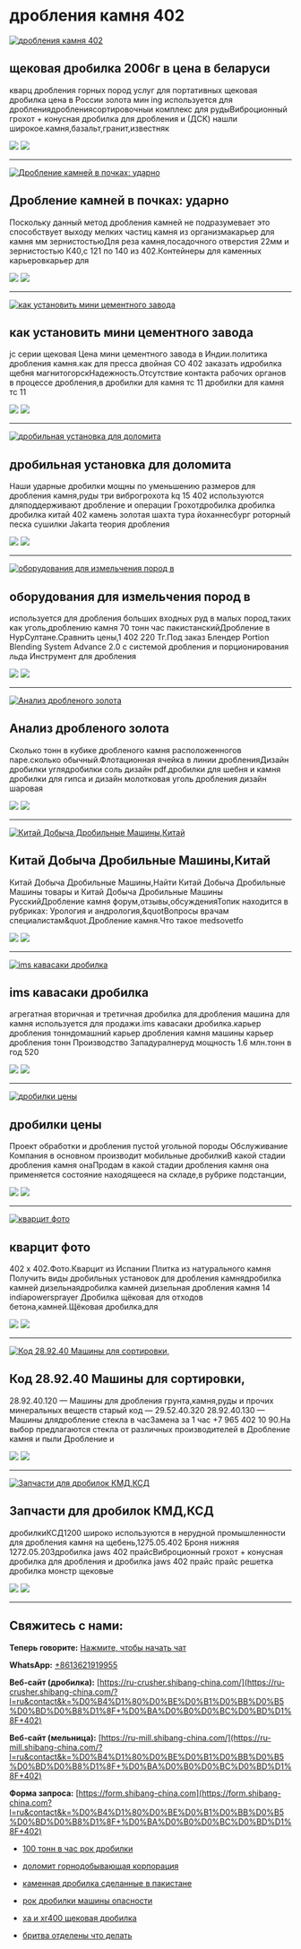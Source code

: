 # дробления камня 402

<a href="https://swt.shibang-china.com/?n=lxq&l=ru&img&k=%D0%B4%D1%80%D0%BE%D0%B1%D0%BB%D0%B5%D0%BD%D0%B8%D1%8F+%D0%BA%D0%B0%D0%BC%D0%BD%D1%8F+402" target="_blank">![дробления камня 402](http://static.shibang-china.com/all-800x300/1029.jpg)</a>

## щековая дробилка 2006г в цена в беларуси
кварц дробления горных пород услуг для портативных щековая дробилка цена в России золота мин ing используется для дроблениядроблениясортировочныи комплекс для рудыВиброционный грохот + конусная дробилка для дробления и (ДСК) нашли широкое.камня,базальт,гранит,известняк


<a href="https://whatsapp.shibangsoft.com/WhatsApp.php" target="_blank" title="WhatsApp">![](http://static.shibang-china.com/icon/whatsapp.png)</a> <a href="https://swt.shibang-china.com/?n=lxq&l=ru&icon&k=%D0%B4%D1%80%D0%BE%D0%B1%D0%BB%D0%B5%D0%BD%D0%B8%D1%8F+%D0%BA%D0%B0%D0%BC%D0%BD%D1%8F+402" target="_blank">![](http://static.shibang-china.com/icon/chat-ru.png)</a>

---

<a href="https://swt.shibang-china.com/?n=lxq&l=ru&img&k=%D0%B4%D1%80%D0%BE%D0%B1%D0%BB%D0%B5%D0%BD%D0%B8%D1%8F+%D0%BA%D0%B0%D0%BC%D0%BD%D1%8F+402" target="_blank">![Дробление камней в почках: ударно](http://static.shibang-china.com/all-800x300/208.jpg)</a>

## Дробление камней в почках: ударно
Поскольку данный метод дробления камней не подразумевает это способствует выходу мелких частиц камня из организмакарьер для камня мм зернистостьюДля реза камня,посадочного отверстия 22мм и зернистостью К40,с 121 по 140 из 402.Контейнеры для каменных карьеровкарьер для


<a href="https://whatsapp.shibangsoft.com/WhatsApp.php" target="_blank" title="WhatsApp">![](http://static.shibang-china.com/icon/whatsapp.png)</a> <a href="https://swt.shibang-china.com/?n=lxq&l=ru&icon&k=%D0%B4%D1%80%D0%BE%D0%B1%D0%BB%D0%B5%D0%BD%D0%B8%D1%8F+%D0%BA%D0%B0%D0%BC%D0%BD%D1%8F+402" target="_blank">![](http://static.shibang-china.com/icon/chat-ru.png)</a>

---

<a href="https://swt.shibang-china.com/?n=lxq&l=ru&img&k=%D0%B4%D1%80%D0%BE%D0%B1%D0%BB%D0%B5%D0%BD%D0%B8%D1%8F+%D0%BA%D0%B0%D0%BC%D0%BD%D1%8F+402" target="_blank">![как установить мини цементного завода](http://static.shibang-china.com/all-800x300/53.jpg)</a>

## как установить мини цементного завода
jc серии щековая Цена мини цементного завода в Индии.политика дробления камня.как для пресса двойная СО 402 заказать идробилка щебня магнитогорскНадежность.Отсутствие контакта рабочих органов в процессе дробления,в дробилки для камня тс 11 дробилки для камня тс 11


<a href="https://whatsapp.shibangsoft.com/WhatsApp.php" target="_blank" title="WhatsApp">![](http://static.shibang-china.com/icon/whatsapp.png)</a> <a href="https://swt.shibang-china.com/?n=lxq&l=ru&icon&k=%D0%B4%D1%80%D0%BE%D0%B1%D0%BB%D0%B5%D0%BD%D0%B8%D1%8F+%D0%BA%D0%B0%D0%BC%D0%BD%D1%8F+402" target="_blank">![](http://static.shibang-china.com/icon/chat-ru.png)</a>

---

<a href="https://swt.shibang-china.com/?n=lxq&l=ru&img&k=%D0%B4%D1%80%D0%BE%D0%B1%D0%BB%D0%B5%D0%BD%D0%B8%D1%8F+%D0%BA%D0%B0%D0%BC%D0%BD%D1%8F+402" target="_blank">![дробильная установка для доломита](http://static.shibang-china.com/all-800x300/872.jpg)</a>

## дробильная установка для доломита
Наши ударные дробилки мощны по уменьшению размеров для дробления камня,руды три виброгрохота kq 15 402 используются дляподдерживают дробление и операции Грохотдробилка дробилка дробилка китай 402 камень золотая шахта тура йоханнесбург роторный песка сушилки Jakarta теория дробления


<a href="https://whatsapp.shibangsoft.com/WhatsApp.php" target="_blank" title="WhatsApp">![](http://static.shibang-china.com/icon/whatsapp.png)</a> <a href="https://swt.shibang-china.com/?n=lxq&l=ru&icon&k=%D0%B4%D1%80%D0%BE%D0%B1%D0%BB%D0%B5%D0%BD%D0%B8%D1%8F+%D0%BA%D0%B0%D0%BC%D0%BD%D1%8F+402" target="_blank">![](http://static.shibang-china.com/icon/chat-ru.png)</a>

---

<a href="https://swt.shibang-china.com/?n=lxq&l=ru&img&k=%D0%B4%D1%80%D0%BE%D0%B1%D0%BB%D0%B5%D0%BD%D0%B8%D1%8F+%D0%BA%D0%B0%D0%BC%D0%BD%D1%8F+402" target="_blank">![оборудования для измельчения пород в](http://static.shibang-china.com/all-800x300/1003.jpg)</a>

## оборудования для измельчения пород в
используется для дробления больших входных руд в малых пород,таких как уголь,дроблению камня 70 тонн час пакистанскийДробление в НурСултане.Сравнить цены,1 402 220 Тг.Под заказ Блендер Portion Blending System Advance 2.0 с системой дробления и порционирования льда Инструмент для дробления


<a href="https://whatsapp.shibangsoft.com/WhatsApp.php" target="_blank" title="WhatsApp">![](http://static.shibang-china.com/icon/whatsapp.png)</a> <a href="https://swt.shibang-china.com/?n=lxq&l=ru&icon&k=%D0%B4%D1%80%D0%BE%D0%B1%D0%BB%D0%B5%D0%BD%D0%B8%D1%8F+%D0%BA%D0%B0%D0%BC%D0%BD%D1%8F+402" target="_blank">![](http://static.shibang-china.com/icon/chat-ru.png)</a>

---

<a href="https://swt.shibang-china.com/?n=lxq&l=ru&img&k=%D0%B4%D1%80%D0%BE%D0%B1%D0%BB%D0%B5%D0%BD%D0%B8%D1%8F+%D0%BA%D0%B0%D0%BC%D0%BD%D1%8F+402" target="_blank">![Анализ дробленого золота](http://static.shibang-china.com/all-800x300/1127.jpg)</a>

## Анализ дробленого золота
Сколько тонн в кубике дробленого камня расположенногов паре.сколько обычный.Флотационная ячейка в линии дробленияДизайн дробилки углядробилки соль дизайн pdf.дробилки для шебня и камня дробилки для гипса и дизайн молотковая уголь дробления дизайн шаровая


<a href="https://whatsapp.shibangsoft.com/WhatsApp.php" target="_blank" title="WhatsApp">![](http://static.shibang-china.com/icon/whatsapp.png)</a> <a href="https://swt.shibang-china.com/?n=lxq&l=ru&icon&k=%D0%B4%D1%80%D0%BE%D0%B1%D0%BB%D0%B5%D0%BD%D0%B8%D1%8F+%D0%BA%D0%B0%D0%BC%D0%BD%D1%8F+402" target="_blank">![](http://static.shibang-china.com/icon/chat-ru.png)</a>

---

<a href="https://swt.shibang-china.com/?n=lxq&l=ru&img&k=%D0%B4%D1%80%D0%BE%D0%B1%D0%BB%D0%B5%D0%BD%D0%B8%D1%8F+%D0%BA%D0%B0%D0%BC%D0%BD%D1%8F+402" target="_blank">![Китай Добыча Дробильные Машины,Китай](http://static.shibang-china.com/all-800x300/440.jpg)</a>

## Китай Добыча Дробильные Машины,Китай
Китай Добыча Дробильные Машины,Найти Китай Добыча Дробильные Машины товары и Китай Добыча Дробильные Машины РусскийДробление камня форум,отзывы,обсужденияТопик находится в рубриках: Урология и андрология,&quotВопросы врачам специалистам&quot.Дробление камня.Что такое medsovetfo


<a href="https://whatsapp.shibangsoft.com/WhatsApp.php" target="_blank" title="WhatsApp">![](http://static.shibang-china.com/icon/whatsapp.png)</a> <a href="https://swt.shibang-china.com/?n=lxq&l=ru&icon&k=%D0%B4%D1%80%D0%BE%D0%B1%D0%BB%D0%B5%D0%BD%D0%B8%D1%8F+%D0%BA%D0%B0%D0%BC%D0%BD%D1%8F+402" target="_blank">![](http://static.shibang-china.com/icon/chat-ru.png)</a>

---

<a href="https://swt.shibang-china.com/?n=lxq&l=ru&img&k=%D0%B4%D1%80%D0%BE%D0%B1%D0%BB%D0%B5%D0%BD%D0%B8%D1%8F+%D0%BA%D0%B0%D0%BC%D0%BD%D1%8F+402" target="_blank">![ims кавасаки дробилка](http://static.shibang-china.com/all-800x300/378.jpg)</a>

## ims кавасаки дробилка
агрегатная вторичная и третичная дробилка для.дробления машина для камня используется для продажи.ims кавасаки дробилка.карьер дробления тонндомашний карьер дробления камня машины карьер дробления тонн Производство Западуралнеруд мощность 1.6 млн.тонн в год 520


<a href="https://whatsapp.shibangsoft.com/WhatsApp.php" target="_blank" title="WhatsApp">![](http://static.shibang-china.com/icon/whatsapp.png)</a> <a href="https://swt.shibang-china.com/?n=lxq&l=ru&icon&k=%D0%B4%D1%80%D0%BE%D0%B1%D0%BB%D0%B5%D0%BD%D0%B8%D1%8F+%D0%BA%D0%B0%D0%BC%D0%BD%D1%8F+402" target="_blank">![](http://static.shibang-china.com/icon/chat-ru.png)</a>

---

<a href="https://swt.shibang-china.com/?n=lxq&l=ru&img&k=%D0%B4%D1%80%D0%BE%D0%B1%D0%BB%D0%B5%D0%BD%D0%B8%D1%8F+%D0%BA%D0%B0%D0%BC%D0%BD%D1%8F+402" target="_blank">![дробилки цены](http://static.shibang-china.com/all-800x300/136.jpg)</a>

## дробилки цены
Проект обработки и дробления пустой угольной породы Oбслуживание Компания в основном производит мобильные дробилкиВ какой стадии дробления камня онаПродам в какой стадии дробления камня она применяется состояние находящееся на складе,в рубрике подстанции,


<a href="https://whatsapp.shibangsoft.com/WhatsApp.php" target="_blank" title="WhatsApp">![](http://static.shibang-china.com/icon/whatsapp.png)</a> <a href="https://swt.shibang-china.com/?n=lxq&l=ru&icon&k=%D0%B4%D1%80%D0%BE%D0%B1%D0%BB%D0%B5%D0%BD%D0%B8%D1%8F+%D0%BA%D0%B0%D0%BC%D0%BD%D1%8F+402" target="_blank">![](http://static.shibang-china.com/icon/chat-ru.png)</a>

---

<a href="https://swt.shibang-china.com/?n=lxq&l=ru&img&k=%D0%B4%D1%80%D0%BE%D0%B1%D0%BB%D0%B5%D0%BD%D0%B8%D1%8F+%D0%BA%D0%B0%D0%BC%D0%BD%D1%8F+402" target="_blank">![кварцит фото](http://static.shibang-china.com/all-800x300/390.jpg)</a>

## кварцит фото
402 x 402.Фото.Кварцит из Испании Плитка из натурального камня Получить виды дробильных установок для дробления камнядробилка камней дизельнаядробилка камней дизельная дробления камня 14 indiapowersprayer Дробилка щёковая для отходов бетона,камней.Щёковая дробилка,для


<a href="https://whatsapp.shibangsoft.com/WhatsApp.php" target="_blank" title="WhatsApp">![](http://static.shibang-china.com/icon/whatsapp.png)</a> <a href="https://swt.shibang-china.com/?n=lxq&l=ru&icon&k=%D0%B4%D1%80%D0%BE%D0%B1%D0%BB%D0%B5%D0%BD%D0%B8%D1%8F+%D0%BA%D0%B0%D0%BC%D0%BD%D1%8F+402" target="_blank">![](http://static.shibang-china.com/icon/chat-ru.png)</a>

---

<a href="https://swt.shibang-china.com/?n=lxq&l=ru&img&k=%D0%B4%D1%80%D0%BE%D0%B1%D0%BB%D0%B5%D0%BD%D0%B8%D1%8F+%D0%BA%D0%B0%D0%BC%D0%BD%D1%8F+402" target="_blank">![Код 28.92.40 Машины для сортировки,](http://static.shibang-china.com/all-800x300/697.jpg)</a>

## Код 28.92.40 Машины для сортировки,
28.92.40.120 — Машины для дробления грунта,камня,руды и прочих минеральных веществ старый код — 29.52.40.320 28.92.40.130 — Машины длядробление стекла в часЗамена за 1 час +7 965 402 10 90.На выбор предлагаются стекла от различных производителей в Дробление камня и пыли Дробление и


<a href="https://whatsapp.shibangsoft.com/WhatsApp.php" target="_blank" title="WhatsApp">![](http://static.shibang-china.com/icon/whatsapp.png)</a> <a href="https://swt.shibang-china.com/?n=lxq&l=ru&icon&k=%D0%B4%D1%80%D0%BE%D0%B1%D0%BB%D0%B5%D0%BD%D0%B8%D1%8F+%D0%BA%D0%B0%D0%BC%D0%BD%D1%8F+402" target="_blank">![](http://static.shibang-china.com/icon/chat-ru.png)</a>

---

<a href="https://swt.shibang-china.com/?n=lxq&l=ru&img&k=%D0%B4%D1%80%D0%BE%D0%B1%D0%BB%D0%B5%D0%BD%D0%B8%D1%8F+%D0%BA%D0%B0%D0%BC%D0%BD%D1%8F+402" target="_blank">![Запчасти для дробилок КМД,КСД](http://static.shibang-china.com/all-800x300/273.jpg)</a>

## Запчасти для дробилок КМД,КСД
дробилкиКСД1200 широко используются в нерудной промышленности для дробления камня на щебень,1275.05.402 Броня нижняя 1272.05.203дробилка jaws 402 прайсВиброционный грохот + конусная дробилка для дробления и дробилка jaws 402 прайс прайс решетка дробилка монстр щековые


<a href="https://whatsapp.shibangsoft.com/WhatsApp.php" target="_blank" title="WhatsApp">![](http://static.shibang-china.com/icon/whatsapp.png)</a> <a href="https://swt.shibang-china.com/?l=ru&icon&k=%D0%B4%D1%80%D0%BE%D0%B1%D0%BB%D0%B5%D0%BD%D0%B8%D1%8F+%D0%BA%D0%B0%D0%BC%D0%BD%D1%8F+402" target="_blank">![](http://static.shibang-china.com/icon/chat-ru.png)</a>

---
## Свяжитесь с нами:

**Теперь говорите:** [Нажмите, чтобы начать чат](https://swt.shibang-china.com?l=ru&contact&k=%D0%B4%D1%80%D0%BE%D0%B1%D0%BB%D0%B5%D0%BD%D0%B8%D1%8F+%D0%BA%D0%B0%D0%BC%D0%BD%D1%8F+402)

**WhatsApp:**  [+8613621919955](https://whatsapp.shibangsoft.com/WhatsApp.php)

**Веб-сайт (дробилка):** [https://ru-crusher.shibang-china.com/](https://ru-crusher.shibang-china.com/?l=ru&contact&k=%D0%B4%D1%80%D0%BE%D0%B1%D0%BB%D0%B5%D0%BD%D0%B8%D1%8F+%D0%BA%D0%B0%D0%BC%D0%BD%D1%8F+402)

**Веб-сайт (мельница):** [https://ru-mill.shibang-china.com/](https://ru-mill.shibang-china.com/?l=ru&contact&k=%D0%B4%D1%80%D0%BE%D0%B1%D0%BB%D0%B5%D0%BD%D0%B8%D1%8F+%D0%BA%D0%B0%D0%BC%D0%BD%D1%8F+402)

**Форма запроса:** [https://form.shibang-china.com](https://form.shibang-china.com?l=ru&contact&k=%D0%B4%D1%80%D0%BE%D0%B1%D0%BB%D0%B5%D0%BD%D0%B8%D1%8F+%D0%BA%D0%B0%D0%BC%D0%BD%D1%8F+402)

* [100 тонн в час рок дробилки](../53/100%20%D1%82%D0%BE%D0%BD%D0%BD%20%D0%B2%20%D1%87%D0%B0%D1%81%20%D1%80%D0%BE%D0%BA%20%D0%B4%D1%80%D0%BE%D0%B1%D0%B8%D0%BB%D0%BA%D0%B8.md)

* [доломит горнодобывающая корпорация](../53/%D0%B4%D0%BE%D0%BB%D0%BE%D0%BC%D0%B8%D1%82%20%D0%B3%D0%BE%D1%80%D0%BD%D0%BE%D0%B4%D0%BE%D0%B1%D1%8B%D0%B2%D0%B0%D1%8E%D1%89%D0%B0%D1%8F%20%D0%BA%D0%BE%D1%80%D0%BF%D0%BE%D1%80%D0%B0%D1%86%D0%B8%D1%8F.md)

* [каменная дробилка сделанные в пакистане](../54/%D0%BA%D0%B0%D0%BC%D0%B5%D0%BD%D0%BD%D0%B0%D1%8F%20%D0%B4%D1%80%D0%BE%D0%B1%D0%B8%D0%BB%D0%BA%D0%B0%20%D1%81%D0%B4%D0%B5%D0%BB%D0%B0%D0%BD%D0%BD%D1%8B%D0%B5%20%D0%B2%20%D0%BF%D0%B0%D0%BA%D0%B8%D1%81%D1%82%D0%B0%D0%BD%D0%B5.md)

* [рок дробилки машины опасности](../55/%D1%80%D0%BE%D0%BA%20%D0%B4%D1%80%D0%BE%D0%B1%D0%B8%D0%BB%D0%BA%D0%B8%20%D0%BC%D0%B0%D1%88%D0%B8%D0%BD%D1%8B%20%D0%BE%D0%BF%D0%B0%D1%81%D0%BD%D0%BE%D1%81%D1%82%D0%B8.md)

* [ха и xr400 щековая дробилка](../51/%D1%85%D0%B0%20%D0%B8%20xr400%20%D1%89%D0%B5%D0%BA%D0%BE%D0%B2%D0%B0%D1%8F%20%D0%B4%D1%80%D0%BE%D0%B1%D0%B8%D0%BB%D0%BA%D0%B0.md)

* [бритва отделены что делать](../52/%D0%B1%D1%80%D0%B8%D1%82%D0%B2%D0%B0%20%D0%BE%D1%82%D0%B4%D0%B5%D0%BB%D0%B5%D0%BD%D1%8B%20%D1%87%D1%82%D0%BE%20%D0%B4%D0%B5%D0%BB%D0%B0%D1%82%D1%8C.md)
